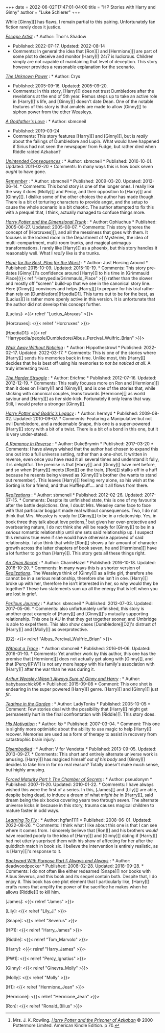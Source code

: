 +++
date = 2022-06-02T17:47:01-04:00
title = "HP Stories with Harry and Ginny"
author = "Luke Schierer"
+++

While [Ginny][] has flaws, I remain partial to this pairing.  Unfortunately fan
fiction rarely does it justice.  

_[Escape Artist](https://www.fanfiction.net/s/14109811)_
:  * Author: Thor's Shadow
   * Published: 2022-07-17. Updated: 2022-08-14
   * Comments: In general the idea that [Ron][] and [Hermione][] are part of some plot
     to deceive and monitor [Harry][] 24/7 is ludicrous.  Children simply are not
     capable of maintaining that level of deception.  This story however
     provides a reasonable explanation for the scenario.  

_[The Unknown Power](https://crys.fanficauthors.net/The_Unknown_Power/)_
:  * Author: Crys
   * Published: 2005-09-16. Updated: 2005-09-20.
   * Comments: In this story, [Harry][] does not trust Dumbledore after the
     revelations at the end of 5th year.  Remus steps up to take an active role
     in [Harry][]'s life, and [Ginny][] doesn't date Dean.  One of the notable features
     of this story is that amulets are made to allow [Ginny][] to siphon power from
     the other Weasleys.

_[A Godfather's Love](https://archiveofourown.org/works/18216887)_
:  * Author: sbmcneil
   * Published: 2019-03-24
   * Comments: This story features [Harry][] and [Ginny][], but is *really* about the
     failings of Dumbledore and Lupin.  What would have happened if Sirius had
     not seen the newspaper from Fudge, but rather died when Riddle raided
     Azkaban?  

_[Unintended Consequences](https://www.fanfiction.net/s/6365342)_
:   * Author: sbmcneil
    * Published: 2010-10-01. Updated: 2011-02-20
    * Comments: In many ways this is how book seven *ought* to have gone.  

_[Remember](https://www.fanfiction.net/s/4936039)_
:   * Author: sbmcneil
    * Published: 2009-03-20. Updated: 2012-06-14.
    * Comments: This bond story is one of the longer ones.  I really like the
      way it does [Molly][] and Percy, and their opposition to [Harry][] and
      [Ginny][].  I dislike some of the other choices the author has made
      though.  There is a bit of torturing characters to provide angst, and the
      setup to cause the whole scenario is a bit chaotic.  The author attempted
      to fix this with a prequel that, I think, actually managed to confuse
      things more.  

_[Harry Potter and the Dimensional Trunk](https://www.fanfiction.net/s/2456938)_
:   * Author: Ophiuchus
    * Published: 2005-06-27. Updated: 2005-08-07. 
    * Comments: This story ignores the concept of [Horcruxes][],
      and all the messiness that goes with them.  It focuses in the locked room
      in the Department of Mysteries, the idea of multi-compartment, multi-room
      trunks, and magical animagus transformations.  I rarely like [Harry][] as a
      phoenix, but this story handles it reasonably well.  What I *really* like
      is the trunks.

_[Hope for the Best, Plan for the Worst](https://siye.co.uk/viewstory.php?sid=130020)_
:   * Author: Just Horsing Around
    * Published: 2015-10-09. Updated: 2015-10-19.
    * Comments: This story pre-dates [Ginny][]'s confidence around [Harry][]
      to his time in [Grimmauld Place]({{< ref "Harrypedia/Grimmauld_Place" >}}) 
      rather than the slower and mostly off "screen" build-up that we see in
      the canonical story line.  Here [Ginny][] convinces and helps [Harry][] to
      prepare for his trial rather than rely on [Dumbledore][HpediaD1].
      This turns out to be for the best, as [Lucius][] is rather more openly
      active in this version.  It is unfortunate that the author did not
      develop this concept further.

[Lucius]: <{{< relref "Lucius_Abraxas" >}}>

[Horcruxes]: <{{< relref "Horcruxes" >}}>

[HpediaD1]: <{{< ref "Harrypedia/people/Dumbledore/Albus_Percival_Wulfric_Brian" >}}>

_[Walk Away Without Noticing](https://www.fanfiction.net/s/14040641/5/Walk-Away-Without-Noticing)_
:   * Author: Hippothestrowl 
    * Published: 2022-02-17. Updated: 2022-03-17.
    * Comments: This is one of the stories where [Harry][] sends his memories back
      in time.  Unlike most, this [Harry][] decides that he is best off using his
      memories to *not be noticed at all.*  A truly interesting twist.

_[The Harder Struggle](https://www.fanfiction.net/s/8326015)_
:   * Author: Ericfmc
    * Published: 2012-07-16. Updated: 2012-12-19.
    * Comments: This really focuses more on Ron and [Hermione][] than it does on
      [Harry][] and [Ginny][], and is one of the stories that, while sticking with
      canonical couples, leans towards [Hermione][] as world saviour and [Harry][] as
      *her* side-kick.  Fortunately it only leans that way.  Still, I would
      prefer a stronger [Ginny][]. 

_[Harry Potter and Godric's Legacy](https://www.fanfiction.net/s/5270746)_
:   * Author: hermyd
    * Published: 2009-08-02. Updated: 2010-09-07. 
    * Comments: Featuring a Manipulative but not evil Dumbledore, and a
      redeemable Snape, this one is a super-powered [Harry][] story with a bit of a
      twist.  There is a bit of a bond in this one, but it is very under-stated.

_[A Romance In Reverse](https://www.fanfiction.net/s/12413357)_
:   * Author: DukeBrymin
    * Published: 2017-03-20
    * Comments: I have always wished that the author had chosen to expand this
      one out into a full universe setting, rather than a one-shot.  It written
      in reverse, even once you have read it all several times and understand it
      fully, it is delightful.  The premise is that [Harry][] and [Ginny][] have met
      before, and so when [Harry][] meets [Ron][] on the train, [Ron][] stalks
      off in a huff because he resents being viewed as [Ginny][]'s brother (he
      wants to stand out remember).  This leaves [Harry][] feeling very alone,
      so his wish at the Sorting is for a friend, and thus Hufflepuff.... and
      it all flows from there. 

_[Realizations][]_
:   * Author: sbmcneil
    * Published: 2012-02-26. Updated: 2017-07-15.
    * Comments: Despite its unfinished state, this is one of my favourite after
      the battle depictions.  One, I doubt Mrs. Weasley came face to face with
      that particular boggart made real without consequences.  Two, I do not
      think that Mrs. Weasley is ready for [Ginny][] to be in a relationship.
      Yes, in book three they talk about love potions,[^220711-1] but given her
      over-protective and overbearing nature, I do not think she will be ready
      for [Ginny][] to be in a *serious* romantic relationship until *she* sets
      said relationship up.  I suspect this remains true even if she would have
      otherwise approved of said relationship.  I also think that while [Ron][]
      shows a fair amount of character growth across the latter chapters of
      book seven, he and [Hermione][] have a lot further to go than [Harry][].
      This story gets all these things right. 


[Realizations]: <https://www.fanfiction.net/s/7875381>

_[An Open Secret](https://www.fanfiction.net/s/12195421)_
:   * Author: CharmHazel
    * Published: 2016-10-18. Updated: 2016-10-20.
    * Comments: In many ways this is a shorter version of _[Realizations][]_.
      The Weasleys think of [Ginny][] as a little girl, therefore she cannot be
      in a serious relationship, therefore she isn't in one. [Harry][] broke up
      with her, therefore he isn't interested in her, so why would they be
      together?  These two statements sum up all the energy that is left when
      you are lost in grief.

[^220711-1]: Mrs. J. K. Rowling.
    _[Harry Potter and the Prisoner of Azkaban](https://www.goodreads.com/book/show/5.Harry_Potter_and_the_Prisoner_of_Azkaban)_
    © 2000 Pottermore Limited. American Kindle Edition.  p 70. 

_[Perilous Journey](https://www.fanfiction.net/s/8281675)_
:   * Author: sbmcneil
    * Published: 2012-07-03. Updated: 2017-05-06.
    * Comments: also unfortunately unfinished, this story is another great
      example of [Harry][] and [Ginny][]'s mutually supporting relationship.
      This one is AU in that they get together sooner, and Umbridge is able to
      expel them.  This also show cases [Dumbledore][D2]'s distrust of [Harry][] 
      and [Molly][] as overprotective.

[D2]: <{{< relref "Albus_Percival_Wulfric_Brian" >}}>

_[Without a Trace](https://www.fanfiction.net/s/11718442)_
:   * Author: sbmcneil
    *  Published: 2016-01-06. Updated: 2016-01-10.
    * Comments: Yet another work by this author, this one has the premise that
      [Hermione][] does not actually get along with [Ginny][], and that
      [Percy][PW1] is not any more happy with his family's association with
      [Harry][] after the war than he was during it. 

_[Arthur Weasley Wasn't Always Sure of Ginny and Harry](https://www.fanfiction.net/s/11496613)_
:   * Author: babybasschick96 
    * Published: 2015-09-08
    * Comment: This one shot is endearing in the super powered [Harry][] genre.
      [Harry][] and [Ginny][] just *fit*.

_[Teatime in the Garden](https://www.siye.co.uk/siye/viewstory.php?sid=8935)_
:   * Author: LadyTonks
    * Published: 2005-10-05
    * Comment: Few stories deal with the possibility that [Harry][] might get
      permanently hurt in the final confrontation with [Riddle][].  This
      story does.

_[His Motivation](https://www.siye.co.uk/viewstory.php?sid=12615)_
:   * Author: _kb_ 
    * Published: 2007-03-04.
    * Comment: This one is slightly more optimistic about the ability to use
      magic to help [Harry][] recover.  Memories are used as a form of therapy
      to assist in recovery from catastrophic brain injury.

_[Disembodied](https://www.siye.co.uk/viewstory.php?sid=129752)_
:   * Author: V for Vendetta
    * Published: 2013-09-05. Updated: 2013-09-27.
    * Comments: This short and entirely alternate universe work is amusing.
      [Harry][] has magiced himself *out of his body* and [Ginny][] decides to
      take him in for no real reason?  Totally doesn't make much sense, but
      highly amusing.

_[Forced Maturity Part I: The Chamber of Secrets](https://www.siye.co.uk/viewstory.php?sid=127442)_
:   * Author: pseudonym
    * Published: 2007-11-20. Updated: 2010-01-22.
    * Comments: I have always wished this were the first of a series.  In this,
      [James][] and [Lily][] are able, despite being dead, to induce a dream of
      what *might be* in [Harry][], said dream being the six books covering
      years two through seven.  The alternate universe kicks in because in this
      story, trauma causes magical children to mature faster in odd ways.

_[Learning To Fly](https://fictionhunt.com/stories/18vxmr3)_
:   * Author: hgfan1111
    * Published: 2008-06-01. Updated: 2022-08-26.
    * Comments: I think what I like about this one is that I can see where it
      comes from.  I sincerely believe that [Ron][] and his brothers *would*
      have reacted poorly to the idea of [Harry][] and [Ginny][] dating if
      [Harry][] had not utterly surprised them with his show of affecting for
      her after the quidditch match in book six.  I believe the intervention is
      entirely realistic, as is [Harry][]'s response to it.

_[Backward With Purpose Part I: Always and Always][]_
:   * Author: deadwoodpecker
    * Published: 2008-02-28. Updated: 2018-09-28.
    * Comments: I do not often like either redeamed [Snape][] nor books with
      Albus Severus, and this book and its sequel contain both.  Despite that,
      I do enjoy it.  This book has one plot element that I particularly like,
      [Harry][] crafts runes that amplify the power of the sacrifice he makes when
      he allows [Riddle][] to kill him.

[Backward With Purpose Part I: Always and Always]: <https://www.fanfiction.net/s/4101650>

[James]: <{{< relref "James" >}}>

[Lily]: <{{< relref "Lily_J." >}}>

[Snape]: <{{< relref "Severus" >}}>

[HP1]: <{{< relref "Harry_James" >}}> 

[Riddle]: <{{< relref "Tom_Marvolo" >}}>

[Harry]: <{{< relref "Harry_James" >}}> 

[PW1]: <{{< relref "Percy_Ignatius" >}}>

[Ginny]: <{{< relref "Ginevra_Molly" >}}>

[Molly]: <{{< relref "Molly" >}}>

[H1]: <{{< relref "Hermione_Jean" >}}>

[Hermione]: <{{< relref "Hermione_Jean" >}}>

[Ron]: <{{< relref "Ronald_Bilius" >}}>

